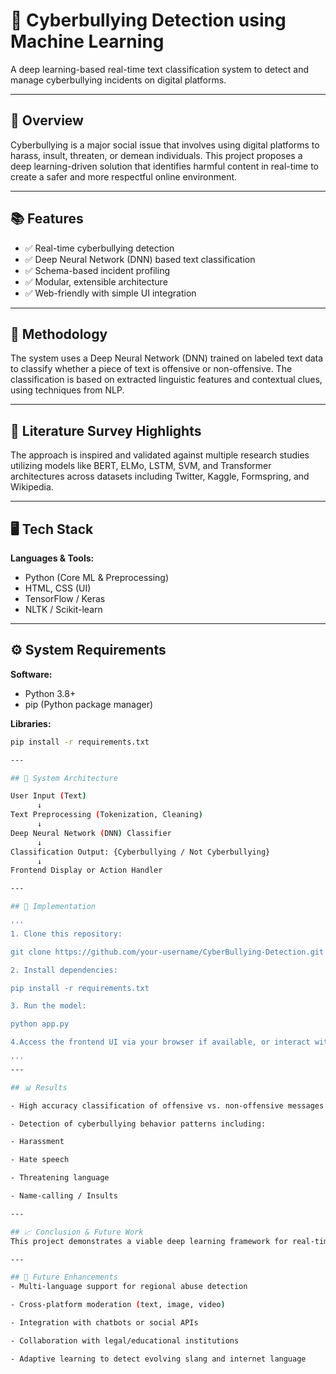# 🚨 Cyberbullying Detection using Machine Learning

A deep learning-based real-time text classification system to detect and manage cyberbullying incidents on digital platforms.

---

## 📌 Overview

Cyberbullying is a major social issue that involves using digital platforms to harass, insult, threaten, or demean individuals. This project proposes a deep learning-driven solution that identifies harmful content in real-time to create a safer and more respectful online environment.

---

## 📚 Features

- ✅ Real-time cyberbullying detection
- ✅ Deep Neural Network (DNN) based text classification
- ✅ Schema-based incident profiling
- ✅ Modular, extensible architecture
- ✅ Web-friendly with simple UI integration

---

## 🧠 Methodology

The system uses a Deep Neural Network (DNN) trained on labeled text data to classify whether a piece of text is offensive or non-offensive. The classification is based on extracted linguistic features and contextual clues, using techniques from NLP.

---

## 🔬 Literature Survey Highlights

The approach is inspired and validated against multiple research studies utilizing models like BERT, ELMo, LSTM, SVM, and Transformer architectures across datasets including Twitter, Kaggle, Formspring, and Wikipedia.

---

## 🖥️ Tech Stack

**Languages & Tools:**
- Python (Core ML & Preprocessing)
- HTML, CSS (UI)
- TensorFlow / Keras
- NLTK / Scikit-learn

---

## ⚙️ System Requirements

**Software:**
- Python 3.8+
- pip (Python package manager)

**Libraries:**
```bash
pip install -r requirements.txt

---

## 🧩 System Architecture

User Input (Text)
      ↓
Text Preprocessing (Tokenization, Cleaning)
      ↓
Deep Neural Network (DNN) Classifier
      ↓
Classification Output: {Cyberbullying / Not Cyberbullying}
      ↓
Frontend Display or Action Handler

---

## 🚀 Implementation

'''
1. Clone this repository:

git clone https://github.com/your-username/CyberBullying-Detection.git

2. Install dependencies:

pip install -r requirements.txt

3. Run the model:

python app.py

4.Access the frontend UI via your browser if available, or interact with the API endpoints directly.

'''
---

## 📊 Results

- High accuracy classification of offensive vs. non-offensive messages

- Detection of cyberbullying behavior patterns including:

- Harassment

- Hate speech

- Threatening language

- Name-calling / Insults

---

## 📈 Conclusion & Future Work
This project demonstrates a viable deep learning framework for real-time detection of cyberbullying. Its modular design allows easy integration into messaging apps, social platforms, or school portals.

---

## 🔮 Future Enhancements
- Multi-language support for regional abuse detection

- Cross-platform moderation (text, image, video)

- Integration with chatbots or social APIs

- Collaboration with legal/educational institutions

- Adaptive learning to detect evolving slang and internet language

